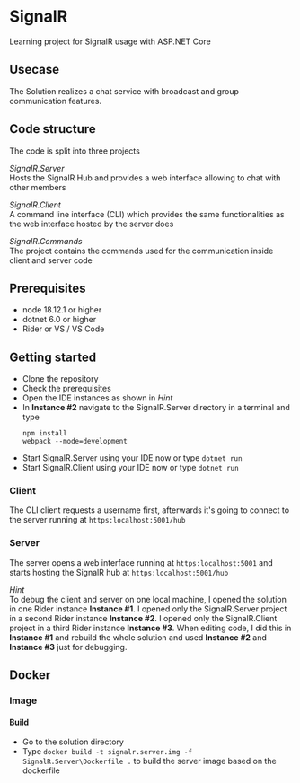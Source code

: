 # SignalR
Learning project for SignalR usage with ASP.NET Core

## Usecase
The Solution realizes a chat service with broadcast and group communication features.

## Code structure
The code is split into three projects

_SignalR.Server_  
Hosts the SignalR Hub and provides a web interface allowing to chat with other members 

_SignalR.Client_  
A command line interface (CLI) which provides the same functionalities as the web interface hosted by the server does

_SignalR.Commands_  
The project contains the commands used for the communication inside client and server code

## Prerequisites
- node 18.12.1 or higher
- dotnet 6.0 or higher
- Rider or VS / VS Code

## Getting started
- Clone the repository
- Check the prerequisites
- Open the IDE instances as shown in _Hint_
- In __Instance #2__ navigate to the SignalR.Server directory in a terminal and type 
    ```
    npm install
    webpack --mode=development
    ```
- Start SignalR.Server using your IDE now or type `dotnet run`
- Start SignalR.Client using your IDE now or type `dotnet run`

### Client
The CLI client requests a username first, afterwards it's going to connect to the server running at `https:localhost:5001/hub`

### Server
The server opens a web interface running at `https:localhost:5001` and starts hosting the SignalR hub at `https:localhost:5001/hub`

_Hint_  
To debug the client and server on one local machine, I opened the solution in one Rider instance __Instance #1__.
I opened only the SignalR.Server project in a second Rider instance __Instance #2__.
I opened only the SignalR.Client project in a third Rider instance __Instance #3__.
When editing code, I did this in __Instance #1__ and rebuild the whole solution and used __Instance #2__ and __Instance #3__ just for debugging.

## Docker

### Image

#### Build
- Go to the solution directory
- Type `docker build -t signalr.server.img -f SignalR.Server\Dockerfile .` to build the server image based on the dockerfile

